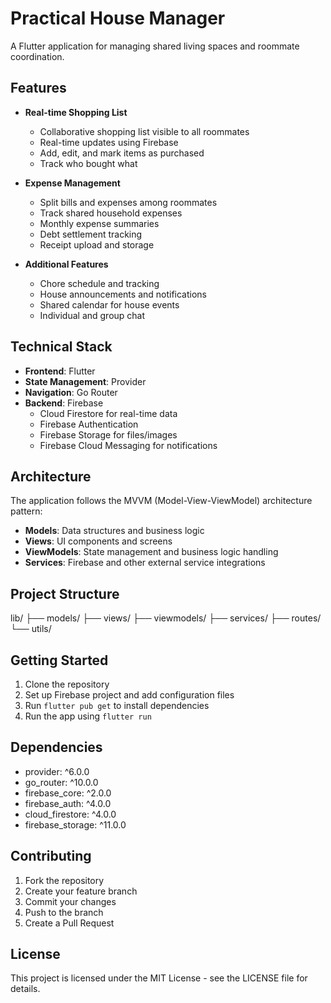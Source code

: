 # Practical House Manager

A Flutter application for managing shared living spaces and roommate coordination.

## Features

- **Real-time Shopping List**

  - Collaborative shopping list visible to all roommates
  - Real-time updates using Firebase
  - Add, edit, and mark items as purchased
  - Track who bought what

- **Expense Management**

  - Split bills and expenses among roommates
  - Track shared household expenses
  - Monthly expense summaries
  - Debt settlement tracking
  - Receipt upload and storage

- **Additional Features**
  - Chore schedule and tracking
  - House announcements and notifications
  - Shared calendar for house events
  - Individual and group chat

## Technical Stack

- **Frontend**: Flutter
- **State Management**: Provider
- **Navigation**: Go Router
- **Backend**: Firebase
  - Cloud Firestore for real-time data
  - Firebase Authentication
  - Firebase Storage for files/images
  - Firebase Cloud Messaging for notifications

## Architecture

The application follows the MVVM (Model-View-ViewModel) architecture pattern:

- **Models**: Data structures and business logic
- **Views**: UI components and screens
- **ViewModels**: State management and business logic handling
- **Services**: Firebase and other external service integrations

## Project Structure

lib/
├── models/
├── views/
├── viewmodels/
├── services/
├── routes/
└── utils/

## Getting Started

1. Clone the repository
2. Set up Firebase project and add configuration files
3. Run `flutter pub get` to install dependencies
4. Run the app using `flutter run`

## Dependencies

- provider: ^6.0.0
- go_router: ^10.0.0
- firebase_core: ^2.0.0
- firebase_auth: ^4.0.0
- cloud_firestore: ^4.0.0
- firebase_storage: ^11.0.0

## Contributing

1. Fork the repository
2. Create your feature branch
3. Commit your changes
4. Push to the branch
5. Create a Pull Request

## License

This project is licensed under the MIT License - see the LICENSE file for details.
